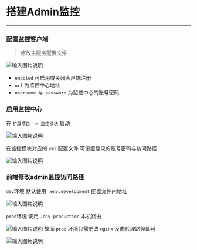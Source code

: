 # 搭建Admin监控
- - -
### 配置监控客户端

> 修改主服务配置文件

![输入图片说明](https://foruda.gitee.com/images/1678941504260707700/68ab99e5_1766278.png "屏幕截图")

* `enabled` 可启用或关闭客户端注册
* `url` 为监控中心地址
* `username 与 password` 为监控中心的账号密码

### 启用监控中心
在 `扩展项目 -> 监控模块` 启动

![输入图片说明](https://images.gitee.com/uploads/images/2021/1012/124911_85311d84_1766278.png "屏幕截图.png")

在监控模块对应的 `yml` 配置文件 可设置登录的账号密码与访问路径

![输入图片说明](https://foruda.gitee.com/images/1678941572583282843/28117457_1766278.png "屏幕截图")

### 前端修改admin监控访问路径
`dev`环境 默认使用 `.env.development` 配置文件内地址

![输入图片说明](https://foruda.gitee.com/images/1678941607472644388/460e8eea_1766278.png "屏幕截图")

`prod`环境 使用 `.env.production` 本机路由

![输入图片说明](https://foruda.gitee.com/images/1678941644784144830/6293ab1c_1766278.png "屏幕截图")
故而 `prod` 环境只需更改 `nginx` 反向代理路径即可

![输入图片说明](https://images.gitee.com/uploads/images/2021/1012/130511_54e91692_1766278.png "屏幕截图.png")
